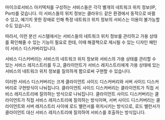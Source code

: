마이크로서비스 아키텍처를 구성하는 서비스들은 각각 별개의 네트워크 위치 정보(IP, Port)를 갖습니다. 이 서비스들의 위치 정보는 클라우드 같은 환경에서 동적으로 바뀔 수 있고, 예기치 못한 장애로 인해 특정 네트워크 위치 정보의 서비스는 이용이 불가능할 수도 있습니다.

따라서, 이런 분산 시스템에서는 서비스들의 네트워크 위치 정보를 관리하고 가용 상태를 확인해줄 수 있는 기능이 필요로 한데, 이때 해결책으로 제시될 수 있는 디자인 패턴이 서비스 디스커버리입니다.

서비스 디스커버리는 서비스의 네트워크 위치 정보와 서비스의 가용 상태를 관리할 수 있는 서비스 레지스트리를 두고, 클라이언트가 서비스 레지스트리에게 가용 상태에 있는 서비스의 네트워크 위치 정보를 질의하게 함으로써 구현할 수 있습니다.

이러한 서비스 디스커버리는 크게 클라이언트 사이드 디스커버리와 서버 사이드 디스커버리로 구현방식이 나눠집니다. 클라이언트 사이드 디스커버리는 클라이언트가 직접 서비스 레지스트리에 질의하는 방식으로 나눠집니다. 클라이언트 사이드 디스커버리는 클라이언트가 직접 서비스 레지스트리에 질의하는 방식이며, 서버 사이드 디스커버리는 클라이언트와 서버 레지스트리 사이에 로드 밸런서를 위치시키는 방식으로, 로드 밸런서가 클라이언트 대신 서비스 레지스트리에 질의하여 서비스를 호출하는 방식입니다.
